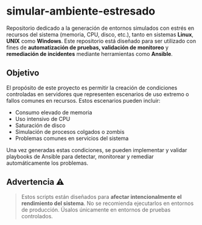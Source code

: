 # simular-ambiente-estresado

Repositorio dedicado a la generación de entornos simulados con estrés en recursos del sistema (memoria, CPU, disco, etc.), tanto en sistemas **Linux**, **UNIX** como **Windows**. Este repositorio está diseñado para ser utilizado con fines de **automatización de pruebas, validación de monitoreo** y **remediación de incidentes** mediante herramientas como **Ansible**.

## Objetivo

El propósito de este proyecto es permitir la creación de condiciones controladas en servidores que representen escenarios de uso extremo o fallos comunes en recursos. Estos escenarios pueden incluir:

- Consumo elevado de memoria
- Uso intensivo de CPU
- Saturación de disco
- Simulación de procesos colgados o zombis
- Problemas comunes en servicios del sistema

Una vez generadas estas condiciones, se pueden implementar y validar playbooks de Ansible para detectar, monitorear y remediar automáticamente los problemas.

## Advertencia ⚠️

> Estos scripts están diseñados para **afectar intencionalmente el rendimiento del sistema**. No se recomienda ejecutarlos en entornos de producción. Úsalos únicamente en entornos de pruebas controlados.
